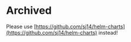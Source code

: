 # Archived

Please use [https://github.com/sj14/helm-charts](https://github.com/sj14/helm-charts) instead!